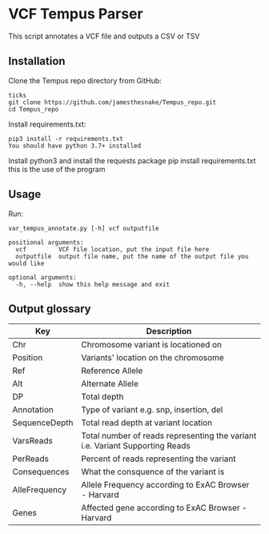 # VCF Tempus Parser
This script annotates a VCF file and outputs a CSV or TSV

## Installation
Clone the Tempus repo directory from GitHub:

```
ticks
git clone https://github.com/jamesthesnake/Tempus_repo.git
cd Tempus_repo
```
Install requirements.txt:

```
pip3 install -r requirements.txt
You should have python 3.7+ installed
```

Install python3 and install the requests package
pip install requirements.txt
this is the use of the program

## Usage
Run:
```
var_tempus_annotate.py [-h] vcf outputfile

positional arguments:
  vcf         VCF file location, put the input file here
  outputfile  output file name, put the name of the output file you would like

optional arguments:
  -h, --help  show this help message and exit
```
## Output glossary
|Key | Description|
|----|------------|
|Chr | Chromosome variant is locationed on|
|Position | Variants' location on the chromosome|
|Ref | Reference Allele|
|Alt | Alternate Allele|
|DP | Total depth|
|Annotation | Type of variant e.g. snp, insertion, del|
|SequenceDepth | Total read depth at variant location|
|VarsReads | Total number of reads representing the variant i.e. Variant Supporting Reads|
|PerReads | Percent of reads representing the variant|
|Consequences | What the consquence of the variant is |
|AlleFrequency | Allele Frequency according to ExAC Browser - Harvard|
|Genes | Affected gene according to ExAC Browser - Harvard|
######
